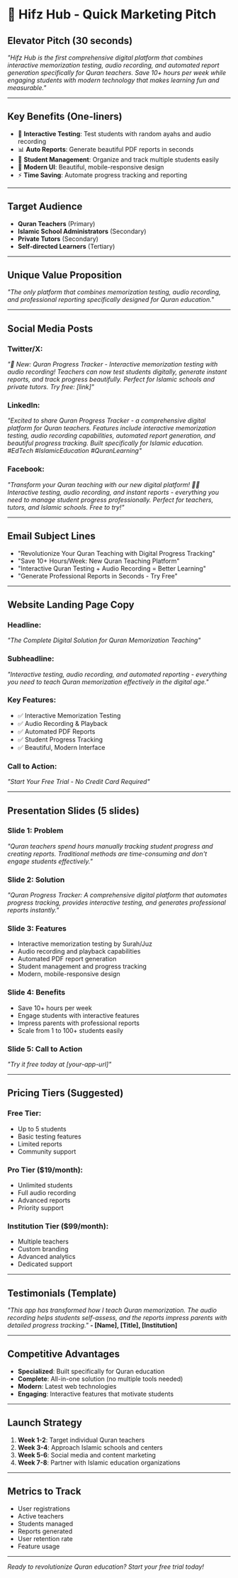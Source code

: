 # 🕌 Hifz Hub - Quick Marketing Pitch

## **Elevator Pitch (30 seconds)**
*"Hifz Hub is the first comprehensive digital platform that combines interactive memorization testing, audio recording, and automated report generation specifically for Quran teachers. Save 10+ hours per week while engaging students with modern technology that makes learning fun and measurable."*

---

## **Key Benefits (One-liners)**
- 🧠 **Interactive Testing**: Test students with random ayahs and audio recording
- 📊 **Auto Reports**: Generate beautiful PDF reports in seconds
- 👥 **Student Management**: Organize and track multiple students easily
- 📱 **Modern UI**: Beautiful, mobile-responsive design
- ⚡ **Time Saving**: Automate progress tracking and reporting

---

## **Target Audience**
- **Quran Teachers** (Primary)
- **Islamic School Administrators** (Secondary)
- **Private Tutors** (Secondary)
- **Self-directed Learners** (Tertiary)

---

## **Unique Value Proposition**
*"The only platform that combines memorization testing, audio recording, and professional reporting specifically designed for Quran education."*

---

## **Social Media Posts**

### **Twitter/X:**
*"🧠 New: Quran Progress Tracker - Interactive memorization testing with audio recording! Teachers can now test students digitally, generate instant reports, and track progress beautifully. Perfect for Islamic schools and private tutors. Try free: [link]"*

### **LinkedIn:**
*"Excited to share Quran Progress Tracker - a comprehensive digital platform for Quran teachers. Features include interactive memorization testing, audio recording capabilities, automated report generation, and beautiful progress tracking. Built specifically for Islamic education. #EdTech #IslamicEducation #QuranLearning"*

### **Facebook:**
*"Transform your Quran teaching with our new digital platform! 🕌✨ Interactive testing, audio recording, and instant reports - everything you need to manage student progress professionally. Perfect for teachers, tutors, and Islamic schools. Free to try!"*

---

## **Email Subject Lines**
- "Revolutionize Your Quran Teaching with Digital Progress Tracking"
- "Save 10+ Hours/Week: New Quran Teaching Platform"
- "Interactive Quran Testing + Audio Recording = Better Learning"
- "Generate Professional Reports in Seconds - Try Free"

---

## **Website Landing Page Copy**

### **Headline:**
*"The Complete Digital Solution for Quran Memorization Teaching"*

### **Subheadline:**
*"Interactive testing, audio recording, and automated reporting - everything you need to teach Quran memorization effectively in the digital age."*

### **Key Features:**
- ✅ Interactive Memorization Testing
- ✅ Audio Recording & Playback
- ✅ Automated PDF Reports
- ✅ Student Progress Tracking
- ✅ Beautiful, Modern Interface

### **Call to Action:**
*"Start Your Free Trial - No Credit Card Required"*

---

## **Presentation Slides (5 slides)**

### **Slide 1: Problem**
*"Quran teachers spend hours manually tracking student progress and creating reports. Traditional methods are time-consuming and don't engage students effectively."*

### **Slide 2: Solution**
*"Quran Progress Tracker: A comprehensive digital platform that automates progress tracking, provides interactive testing, and generates professional reports instantly."*

### **Slide 3: Features**
- Interactive memorization testing by Surah/Juz
- Audio recording and playback capabilities
- Automated PDF report generation
- Student management and progress tracking
- Modern, mobile-responsive design

### **Slide 4: Benefits**
- Save 10+ hours per week
- Engage students with interactive features
- Impress parents with professional reports
- Scale from 1 to 100+ students easily

### **Slide 5: Call to Action**
*"Try it free today at [your-app-url]"*

---

## **Pricing Tiers (Suggested)**

### **Free Tier:**
- Up to 5 students
- Basic testing features
- Limited reports
- Community support

### **Pro Tier ($19/month):**
- Unlimited students
- Full audio recording
- Advanced reports
- Priority support

### **Institution Tier ($99/month):**
- Multiple teachers
- Custom branding
- Advanced analytics
- Dedicated support

---

## **Testimonials (Template)**
*"This app has transformed how I teach Quran memorization. The audio recording helps students self-assess, and the reports impress parents with detailed progress tracking."*
**- [Name], [Title], [Institution]**

---

## **Competitive Advantages**
- **Specialized**: Built specifically for Quran education
- **Complete**: All-in-one solution (no multiple tools needed)
- **Modern**: Latest web technologies
- **Engaging**: Interactive features that motivate students

---

## **Launch Strategy**
1. **Week 1-2**: Target individual Quran teachers
2. **Week 3-4**: Approach Islamic schools and centers
3. **Week 5-6**: Social media and content marketing
4. **Week 7-8**: Partner with Islamic education organizations

---

## **Metrics to Track**
- User registrations
- Active teachers
- Students managed
- Reports generated
- User retention rate
- Feature usage

---

*Ready to revolutionize Quran education? Start your free trial today!*
